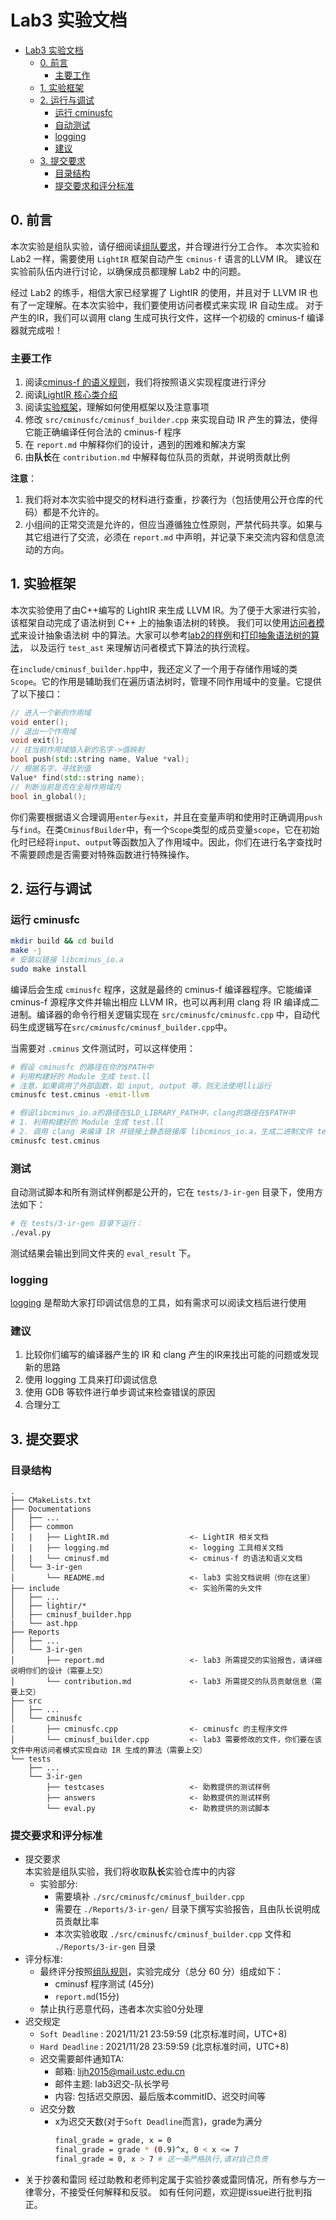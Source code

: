 # Lab3 实验文档

- [Lab3 实验文档](#lab3-实验文档)
  - [0. 前言](#0-前言)
    - [主要工作](#主要工作)
  - [1. 实验框架](#1-实验框架)
  - [2. 运行与调试](#2-运行与调试)
    - [运行 cminusfc](#运行-cminusfc)
    - [自动测试](#自动测试)
    - [logging](#logging)
    - [建议](#建议)
  - [3. 提交要求](#3-提交要求)
    - [目录结构](#目录结构)
    - [提交要求和评分标准](#提交要求和评分标准)

## 0. 前言

本次实验是组队实验，请仔细阅读[组队要求](http://211.86.152.198:8080/staff/2021fall-notice_board/-/issues/46)，并合理进行分工合作。
本次实验和 Lab2 一样，需要使用 `LightIR` 框架自动产生 `cminus-f` 语言的LLVM IR。
建议在实验前队伍内进行讨论，以确保成员都理解 Lab2 中的问题。

经过 Lab2 的练手，相信大家已经掌握了 LightIR 的使用，并且对于 LLVM IR 也有了一定理解。在本次实验中，我们要使用访问者模式来实现 IR 自动生成。
对于产生的IR，我们可以调用 clang 生成可执行文件，这样一个初级的 cminus-f 编译器就完成啦！

### 主要工作

1. 阅读[cminus-f 的语义规则](../common/cminusf.md)，我们将按照语义实现程度进行评分
2. 阅读[LightIR 核心类介绍](../common/LightIR.md)
3. 阅读[实验框架](#1-实验框架)，理解如何使用框架以及注意事项
4. 修改 `src/cminusfc/cminusf_builder.cpp` 来实现自动 IR 产生的算法，使得它能正确编译任何合法的 cminus-f 程序
5. 在 `report.md` 中解释你们的设计，遇到的困难和解决方案
6. 由**队长**在 `contribution.md` 中解释每位队员的贡献，并说明贡献比例

**注意**：
1. 我们将对本次实验中提交的材料进行查重，抄袭行为（包括使用公开仓库的代码）都是不允许的。
2. 小组间的正常交流是允许的，但应当遵循独立性原则，严禁代码共享。如果与其它组进行了交流，必须在 `report.md` 中声明，并记录下来交流内容和信息流动的方向。

## 1. 实验框架

本次实验使用了由C++编写的 LightIR 来生成 LLVM IR。为了便于大家进行实验，该框架自动完成了语法树到 C++ 上的抽象语法树的转换。
我们可以使用[访问者模式](../2-ir-gen-warmup/README.md#31-%E4%BA%86%E8%A7%A3-visitor-pattern)来设计抽象语法树
中的算法。大家可以参考[lab2的样例](../../tests/2-ir-gen-warmup/calculator/calc_builder.cpp)和[打印抽象语法树的算法](../../src/common/ast.cpp#L394-737)，
以及运行 `test_ast` 来理解访问者模式下算法的执行流程。

在`include/cminusf_builder.hpp`中，我还定义了一个用于存储作用域的类`Scope`。它的作用是辅助我们在遍历语法树时，管理不同作用域中的变量。它提供了以下接口：
```cpp
// 进入一个新的作用域
void enter();
// 退出一个作用域
void exit();
// 往当前作用域插入新的名字->值映射
bool push(std::string name, Value *val);
// 根据名字，寻找到值
Value* find(std::string name);
// 判断当前是否在全局作用域内
bool in_global();
```
你们需要根据语义合理调用`enter`与`exit`，并且在变量声明和使用时正确调用`push`与`find`。在类`CminusfBuilder`中，有一个`Scope`类型的成员变量`scope`，它在初始化时已经将`input`、`output`等函数加入了作用域中。因此，你们在进行名字查找时不需要顾虑是否需要对特殊函数进行特殊操作。

## 2. 运行与调试

### 运行 cminusfc

```sh
mkdir build && cd build
make -j
# 安装以链接 libcminus_io.a
sudo make install
```

编译后会生成 `cminusfc` 程序，这就是最终的 cminus-f 编译器程序。它能编译 cminus-f 源程序文件并输出相应 LLVM IR，也可以再利用 clang 将 IR 编译成二进制。编译器的命令行相关逻辑实现在 `src/cminusfc/cminusfc.cpp` 中，自动代码生成逻辑写在`src/cminusfc/cminusf_builder.cpp`中。

当需要对 `.cminus` 文件测试时，可以这样使用：

```sh
# 假设 cminusfc 的路径在你的$PATH中
# 利用构建好的 Module 生成 test.ll
# 注意，如果调用了外部函数，如 input, output 等，则无法使用lli运行
cminusfc test.cminus -emit-llvm

# 假设libcminus_io.a的路径在$LD_LIBRARY_PATH中，clang的路径在$PATH中
# 1. 利用构建好的 Module 生成 test.ll
# 2. 调用 clang 来编译 IR 并链接上静态链接库 libcminus_io.a，生成二进制文件 test
cminusfc test.cminus
```

### 测试

自动测试脚本和所有测试样例都是公开的，它在 `tests/3-ir-gen` 目录下，使用方法如下：
```sh
# 在 tests/3-ir-gen 目录下运行：
./eval.py
```
测试结果会输出到同文件夹的 `eval_result` 下。

### logging

[logging](../common/logging.md) 是帮助大家打印调试信息的工具，如有需求可以阅读文档后进行使用

### 建议

1. 比较你们编写的编译器产生的 IR 和 clang 产生的IR来找出可能的问题或发现新的思路
2. 使用 logging 工具来打印调试信息
2. 使用 GDB 等软件进行单步调试来检查错误的原因
3. 合理分工

## 3. 提交要求

### 目录结构

```
.
├── CMakeLists.txt
├── Documentations
│   ├── ...
│   ├── common
│   |   ├── LightIR.md                  <- LightIR 相关文档
│   |   ├── logging.md                  <- logging 工具相关文档
│   |   └── cminusf.md                  <- cminus-f 的语法和语义文档
│   └── 3-ir-gen
│       └── README.md                   <- lab3 实验文档说明（你在这里）
├── include                             <- 实验所需的头文件
│   ├── ...
│   ├── lightir/*
│   ├── cminusf_builder.hpp
|   └── ast.hpp
├── Reports
│   ├── ...
│   └── 3-ir-gen
│       ├── report.md                   <- lab3 所需提交的实验报告，请详细说明你们的设计（需要上交）
│       └── contribution.md             <- lab3 所需提交的队员贡献信息（需要上交）
├── src
│   ├── ...
│   └── cminusfc
│       ├── cminusfc.cpp                <- cminusfc 的主程序文件
│       └── cminusf_builder.cpp         <- lab3 需要修改的文件，你们要在该文件中用访问者模式实现自动 IR 生成的算法（需要上交）
└── tests
    ├── ...
    └── 3-ir-gen
        ├── testcases                   <- 助教提供的测试样例
        ├── answers                     <- 助教提供的测试样例
        └── eval.py                     <- 助教提供的测试脚本

```

### 提交要求和评分标准

* 提交要求  
  本实验是组队实验，我们将收取**队长**实验仓库中的内容
  * 实验部分:
    * 需要填补 `./src/cminusfc/cminusf_builder.cpp`
    * 需要在 `./Reports/3-ir-gen/` 目录下撰写实验报告，且由队长说明成员贡献比率
    * 本次实验收取 `./src/cminusfc/cminusf_builder.cpp` 文件和 `./Reports/3-ir-gen` 目录
* 评分标准: 
  * 最终评分按照[组队规则](http://211.86.152.198:8080/staff/2021fall-notice_board/-/issues/46)，实验完成分（总分 60 分）组成如下：
    * cminusf 程序测试 (45分)
    * `report.md`(15分)
  * 禁止执行恶意代码，违者本次实验0分处理
* 迟交规定
  * `Soft Deadline` : 2021/11/21 23:59:59 (北京标准时间，UTC+8)
  * `Hard Deadline` : 2021/11/28 23:59:59 (北京标准时间，UTC+8)
  * 迟交需要邮件通知TA: 
    * 邮箱: lijh2015@mail.ustc.edu.cn
    * 邮件主题: lab3迟交-队长学号
    * 内容: 包括迟交原因、最后版本commitID、迟交时间等
  * 迟交分数
    * x为迟交天数(对于`Soft Deadline`而言)，grade为满分
      ``` bash
      final_grade = grade, x = 0
      final_grade = grade * (0.9)^x, 0 < x <= 7
      final_grade = 0, x > 7 # 这一条严格执行,请对自己负责
      ```
* 关于抄袭和雷同
  经过助教和老师判定属于实验抄袭或雷同情况，所有参与方一律零分，不接受任何解释和反驳。
如有任何问题，欢迎提issue进行批判指正。
